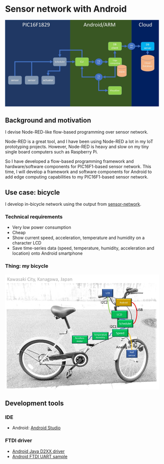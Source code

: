 # Sensor network with Android

![flow-based-programming](./doc/flow_based_programming.jpg)

## Background and motivation

I devise Node-RED-like flow-based programming over sensor network.

Node-RED is a great tool, and I have been using Node-RED a lot in my IoT prototyping projects. However, Node-RED is heavy and slow on my tiny single board computers such as Raspberry Pi.

So I have developed a flow-based programming framework and hardware/software components for PIC16F1-based sensor network. This time, I will develop a framework and software components for Android to add edge computing capabilities to my PIC16F1-based sensor network.

## Use case: bicycle

I develop in-bicycle network using the output from [sensor-network](https://github.com/araobp/sensor-network).

### Technical requirements

- Very low power consumption
- Cheap
- Show current speed, acceleration, temperature and humidity on a character LCD
- Save time-series data (speed, temperature, humidity, acceleration and location) onto Android smartphone

### Thing: my bicycle

![network](./doc/network.jpg)

## Development tools

### IDE
- Android: [Android Studio](https://developer.android.com/studio/index.html)

### FTDI driver
- [Android Java D2XX driver](http://www.ftdichip.com/Drivers/D2XX.htm)
- [Android FTDI UART sample](https://github.com/ksksue/Android-FTDI-UART-Sample)
